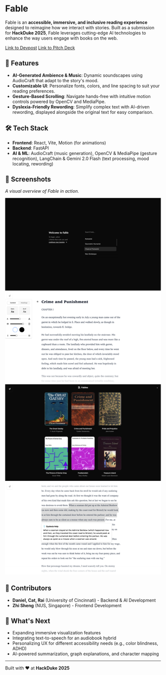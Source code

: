 # Fable

Fable is an **accessible, immersive, and inclusive reading experience** designed to reimagine how we interact with stories. Built as a submission for **HackDuke 2025**, Fable leverages cutting-edge AI technologies to enhance the way users engage with books on the web.

[Link to Devpost](https://devpost.com/software/fable-m1d4bq)
[Link to Pitch Deck](https://www.canva.com/design/DAGent-uH5U/Qw5VIM-_St7u_5lbuUcXag/edit?utm_content=DAGent-uH5U&utm_campaign=designshare&utm_medium=link2&utm_source=sharebutton)

## 🚀 Features

- **AI-Generated Ambience & Music**: Dynamic soundscapes using AudioCraft that adapt to the story's mood.
- **Customizable UI**: Personalize fonts, colors, and line spacing to suit your reading preferences.
- **Gesture-Based Scrolling**: Navigate hands-free with intuitive motion controls powered by OpenCV and MediaPipe.
- **Dyslexia-Friendly Rewording**: Simplify complex text with AI-driven rewording, displayed alongside the original text for easy comparison.

## 🛠️ Tech Stack

- **Frontend**: React, Vite, Motion (for animations)
- **Backend**: FastAPI
- **AI & ML**: AudioCraft (music generation), OpenCV & MediaPipe (gesture recognition), LangChain & Gemini 2.0 Flash (text processing, mood locating, rewording)

## 📸 Screenshots

_A visual overview of Fable in action._

![Fable](/docs/screenshots/frontpage.jpeg)
![Comfortable reading experience](/docs/screenshots/text.png)
![Library](/docs/screenshots/books.jpeg)
![Rewording text](/docs/screenshots/help.png)

## 🤝 Contributors

- **Daniel, Cat, Rai** (University of Cincinnati) - Backend & AI Development
- **Zhi Sheng** (NUS, Singapore) - Frontend Development

## 🎯 What's Next

- Expanding immersive visualization features
- Integrating text-to-speech for an audiobook hybrid
- Personalizing UX for different accessibility needs (e.g., color blindness, ADHD)
- AI-powered summarization, graph explanations, and character mapping

---

Built with ❤️ at **HackDuke 2025**
